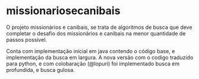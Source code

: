 # missionariosecanibais
O projeto missionários e canibais, se trata de algoritmos de busca que deve completar o desafio dos missionários e canibais na menor quantidade de passos possível.

Conta com implementação inicial em java contendo o código base, e implementação da busca em largura.
A nova versão com o codigo traduzido para python, e com colobaração (@lopuri) foi implementado busca em profundida, e busca gulosa.
